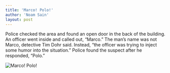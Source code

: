 ```yaml
---
title: 'Marco! Polo!'
author: 'Noam Sain'
layout: post
---
```


Police checked the area and found an open door in the back of the building. An officer went inside and called out, “Marco.” The man’s name was not Marco, detective Tim Dohr said. Instead, “the officer was trying to inject some humor into the situation.” Police found the suspect after he responded, “Polo.”

![Marco! Polo!](https://1.bp.blogspot.com/_8aN4krk1nsk/TG-9YYFmXiI/AAAAAAAAAag/bpRlr0CwbOc/s1600/20100301.jpg "Marco! Polo!")
